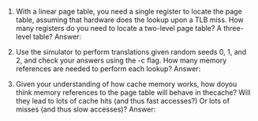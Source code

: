 1. With a linear page table, you need a single register to locate the page table, assuming that hardware does the lookup upon a TLB miss. How many registers do you need to locate a two-level page table? A three-level table?
Answer:



2. Use the simulator to perform translations given random seeds 0, 1, and 2, and check your answers using the -c flag. How many memory references are needed to perform each lookup?
Answer:


3. Given your understanding of how cache memory works, how doyou think memory references to the page table will behave in thecache? Will they lead to lots of cache hits (and thus fast accesses?) Or lots of misses (and thus slow accesses)?
Answer: